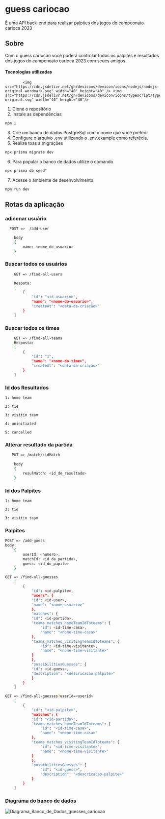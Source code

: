 # guess cariocao
É uma API back-end para realizar palpites dos jogos do campeonato carioca 2023

## Sobre
Com o guess cariocao você poderá controlar todos os palpites e resultados dos jogos do campenoato carioca 2023 com seues amigos.
  #### Tecnologias utilizadas
  
            <img src="https://cdn.jsdelivr.net/gh/devicons/devicon/icons/nodejs/nodejs-original-wordmark.svg" width="40" height="40" /> <img src="https://cdn.jsdelivr.net/gh/devicons/devicon/icons/typescript/typescript-original.svg" width="40" height="40"/>

          
1. Clone o repositório
2. Instale as dependências 
```bash
npm i
```
3. Crie um banco de dados PostgreSql com o nome que você preferir
4. Configure o arquivo .env utilizando o .env.example como referêcia.
5. Realize toas a migrações
```bash
npx prisma migrate dev
```

6. Para popular o banco de dados utilize o comando
```bash
npx prisma db seed"
```
7. Acesse o ambiente de desenvolvimento
```bash
npm run dev
```

## Rotas da aplicação

### adiconar usuário
``` bash
  POST =>  /add-user

    body
    {
        name: <nome_do_usuario> 
    }
```
### Buscar todos os usuários
``` bash
    GET => /find-all-users

    Respota:
    [
        {
            "id": "<id-usuario>",
            "name": "<nome-do-usuario>",
            "createAt": "<data-da-criação>"
        }
    ]
```

### Buscar todos os times
``` bash
    GET => /find-all-teams
    Resposta:
    [
        {
            "id": "1",
            "name": "<nome-do-time>",
            "createAt": "<data-da-criação>"
        }
    ]
```

### Id dos Resultados

    1: home team

    2: tie

    3: visitin team

    4: uninitiated

    5: cancelled

### Alterar resultado da partida
``` bash
   PUT => /match/:idMatch
    
    body
    {
        resulMatch: <id_do_resultado>
    }
```

### Id dos Palpites

    1: home team

    2: tie

    3: visitin team

### Palpites
```bash
POST => /add-guess
body:
    {
        userId: <numero>,
        matchId: <id_da_partida>,
        guess: <id_do_papite>
    }
```
```bash
GET => /find-all-guesses
    [
        {
            "id": <id-palpite>,
            "users": {
            "id": <id-user>,
            "name": "<nome-usuario>"
            },
            "matches": {
            "id": <id-partida>,
            "teams_matches_homeTeamIdToteams": {
                "id": <id-time-casa>,
                "name": "<nome-time-casa>"
            },
            "teams_matches_visitingTeamIdToteams": {
                "id": <id-time-visitante>,
                "name": "<nome-time-visitante>"
            }
            },
            "possibilitiesGuesses": {
            "id": <id-guess>,
            "description": "<descricacao-palpite>"
            }
        }
    ]
```

```bash
GET => /find-all-guesses?userId=<userId>
    [
        {
            "id": "<id-palpite>",
            "matches": {
            "id": "<id-partida>",
            "teams_matches_homeTeamIdToteams": {
                "id": "<id-time-casa>",
                "name": "<nome-time-casa>"
            },
            "teams_matches_visitingTeamIdToteams": {
                "id": "<id-time-visitante>",
                "name": "<nome-time-visitante>"
            }
            },
            "possibilitiesGuesses": {
                "id": "<id-guess>",
                "description": "<descricacao-palpite>"
            }
        }
    ]
```

### Diagrama do banco de dados
![Diagrama_Banco_de_Dados_guesses_cariocao](https://user-images.githubusercontent.com/85373624/226603155-9b604133-2739-469c-a399-db389a6ee76c.png)

